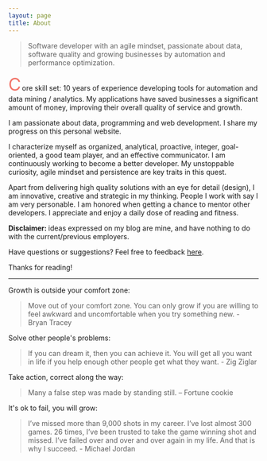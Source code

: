 ```yaml
---
layout: page
title: About
---
```

<style>
.mobileShow { 
  display: none;
  margin: 10px;
  float: left; 
}
@media screen and (max-width: 768px) {
  .mobileShow { 
    display: inline;
  }
}
@media screen and (max-width: 360px) {
  .mobileShow img { 
    width: 120px;
  }
}
p.first::first-letter {
  font-size: 250%;
  color: #f2756a;
  padding-right: 2px;
}
</style>

> Software developer with an agile mindset, passionate about data, software quality and growing businesses by automation and performance optimization. 

<div class="mobileShow">
  <img src="http://www.gravatar.com/avatar/{{site.author.email_md5}}?s=200" class="img-circle" />
</div>

<p class="first">Core skill set: 10 years of experience developing tools for automation and data mining / analytics. My applications have saved businesses a significant amount of money, improving their overall quality of service and growth.</p>

I am passionate about data, programming and web development. I share my progress on this personal website.

I characterize myself as organized, analytical, proactive, integer, goal-oriented, a good team player, and an effective communicator. I am continuously working to become a better developer. My unstoppable curiosity, agile mindset and persistence are key traits in this quest.

Apart from delivering high quality solutions with an eye for detail (design), I am innovative, creative and strategic in my thinking. People I work with say I am very personable. I am honored when getting a chance to mentor other developers. I appreciate and enjoy a daily dose of reading and fitness. 

<strong>Disclaimer: </strong> ideas expressed on my blog are mine, and have nothing to do with the current/previous employers. 

Have questions or suggestions? Feel free to feedback <a href="https://github.com/bbelderbos/feedback/issues/new">here</a>.

Thanks for reading!

<hr>

Growth is outside your comfort zone:

> Move out of your comfort zone. You can only grow if you are willing to feel awkward and uncomfortable when you try something new. - Bryan Tracey

Solve other people's problems: 

> If you can dream it, then you can achieve it. You will get all you want in life if you help enough other people get what they want. - Zig Ziglar

Take action, correct along the way:

> Many a false step was made by standing still. – Fortune cookie

It's ok to fail, you will grow:

> I’ve missed more than 9,000 shots in my career. I’ve lost almost 300 games. 26 times, I’ve been trusted to take the game winning shot and missed. I’ve failed over and over and over again in my life. And that is why I succeed. - Michael Jordan
